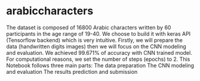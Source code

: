# arabiccharacters
The dataset is composed of 16800 Arabic characters written by 60 participants in the age range of 19-40. We choose to build it with keras API (Tensorflow backend) which is very intuitive. Firstly, we will prepare the data (handwritten digits images) then we will focus on the CNN modeling and evaluation. We achieved 99.671% of accuracy with CNN trained model. For computational reasons, we set the number of steps (epochs) to 2. This Notebook follows three main parts: The data preparation The CNN modeling and evaluation The results prediction and submission
